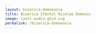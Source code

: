 ```yaml
---
layout: biserica-domneasca
title: Biserica Sfântul Nicolae Domnesc
image: casti-audio-ghid.svg
permalink: /biserica-domneasca
---
```



